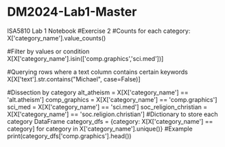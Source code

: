 # DM2024-Lab1-Master

ISA5810 Lab 1 Notebook
#Exercise 2
#Counts for each category:
X['category_name'].value_counts()

#Filter by values or condition
X[X['category_name'].isin(['comp.graphics','sci.med'])]

#Querying rows where a text column contains certain keywords
X[X['text'].str.contains("Michael", case=False)]

#Dissection by category
alt_atheism = X[X['category_name'] == 'alt.atheism']
comp_graphics = X[X['category_name'] == 'comp.graphics']
sci_med = X[X['category_name'] == 'sci.med']
soc_religion_christian = X[X['category_name'] == 'soc.religion.christian']
#Dictionary to store each category DataFrame
category_dfs = {category: X[X['category_name'] == category] for category in X['category_name'].unique()}
#Example
print(category_dfs['comp.graphics'].head())
